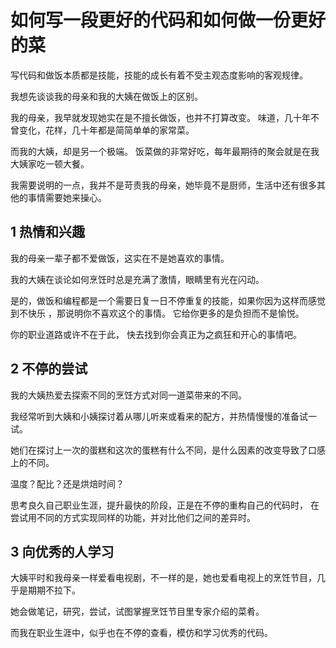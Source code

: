 # 如何写一段更好的代码和如何做一份更好的菜

写代码和做饭本质都是技能，技能的成长有着不受主观态度影响的客观规律。

我想先谈谈我的母亲和我的大姨在做饭上的区别。

我的母亲，我早就发现她实在是不擅长做饭，也并不打算改变。
味道，几十年不曾变化，花样，几十年都是简简单单的家常菜。

而我的大姨，却是另一个极端。
饭菜做的非常好吃，每年最期待的聚会就是在我大姨家吃一顿大餐。

我需要说明的一点，我并不是苛责我的母亲，她毕竟不是厨师，生活中还有很多其他的事情需要她来操心。



## 1 热情和兴趣

我的母亲一辈子都不爱做饭，这实在不是她喜欢的事情。

我的大姨在谈论如何烹饪时总是充满了激情，眼睛里有光在闪动。

是的，做饭和编程都是一个需要日复一日不停重复的技能，如果你因为这样而感觉到不快乐
，那说明你不喜欢这个的事情。 它给你更多的是负担而不是愉悦。

你的职业道路或许不在于此， 快去找到你会真正为之疯狂和开心的事情吧。



## 2 不停的尝试

我的大姨热爱去探索不同的烹饪方式对同一道菜带来的不同。

我经常听到大姨和小姨探讨着从哪儿听来或看来的配方，并热情慢慢的准备试一试。

她们在探讨上一次的蛋糕和这次的蛋糕有什么不同，是什么因素的改变导致了口感上的不同。

温度？配比？还是烘焙时间？

思考良久自己职业生涯，提升最快的阶段，正是在不停的重构自己的代码时，
在尝试用不同的方式实现同样的功能，并对比他们之间的差异时。

## 3 向优秀的人学习

大姨平时和我母亲一样爱看电视剧，不一样的是，她也爱看电视上的烹饪节目，几乎是期期不拉下。

她会做笔记，研究，尝试，试图掌握烹饪节目里专家介绍的菜肴。

而我在职业生涯中，似乎也在不停的查看，模仿和学习优秀的代码。

